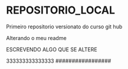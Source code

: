 # REPOSITORIO_LOCAL
 Primeiro repositorio versionato do curso git hub
 
Alterando o meu readme

ESCREVENDO ALGO QUE SE ALTERE 

333333333333333
#################
